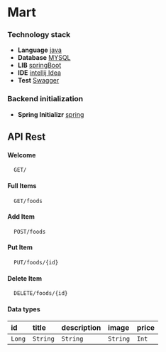 # Mart

### Technology stack

- **Language** [java](https://en.wikipedia.org/wiki/Java_(programming_language))
- **Database** [MYSQL](https://www.mysql.com/)
- **LIB** [springBoot](https://spring.io/projects/spring-boot)
- **IDE** [intellij Idea](https://www.jetbrains.com/idea/)
- **Test** [Swagger](https://www.swagger.com/)

### Backend initialization

- **Spring Initializr** [spring](https://start.spring.io/)


## API Rest

#### Welcome

```
  GET/
```

#### Full Items

```http
  GET/foods
```

#### Add Item

```http
  POST/foods
```

#### Put Item

```http
  PUT/foods/{id}
```

#### Delete Item

```http
  DELETE/foods/{id}
```

#### Data types

| id   | title       | description     | image     | price    |
| :---------- | :--------- | :----------------| :--------- | :--------- | 
| `Long`      | `String` | `String`  | `String` | `Int`









